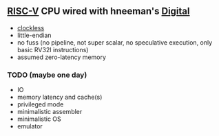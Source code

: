 ## [RISC-V](https://en.wikipedia.org//wiki/RISC-V) CPU wired with hneeman's [Digital](https://github.com/hneemann/Digital)

- [clockless](https://en.wikipedia.org/wiki/Asynchronous_circuit#Asynchronous_CPU)
- little-endian
- no fuss (no pipeline, not super scalar, no speculative execution, only basic RV32I instructions)
- assumed zero-latency memory

### TODO (maybe one day)
- IO
- memory latency and cache(s)
- privileged mode
- minimalistic assembler
- minimalistic OS
- emulator 
